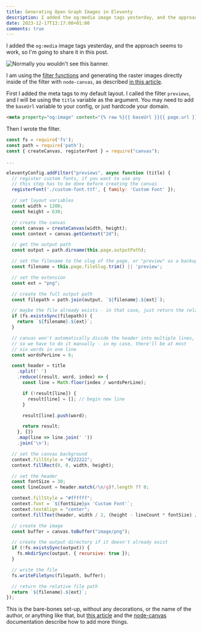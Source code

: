 ```yaml
---
title: Generating Open Graph Images in Eleventy
description: I added the og:media image tags yesterday, and the approach seems to work, so I'm going to share it in this post.
date: 2023-12-17T13:17:00+01:00
comments: true
---
```


I added the `og:media` image tags yesterday, and the approach seems to work, so I'm going to share it in this post.

![Normally you wouldn't see this banner.](generating-images-eleventy.png)

I am using the [filter functions](https://www.11ty.dev/docs/filters/) and generating the raster images directly inside of the filter with `node-canvas`, as described [in this article](https://blog.logrocket.com/creating-saving-images-node-canvas/).

First I added the meta tags to my default layout. I called the filter `previews`, and I will be using the `title` variable as the argument.
You may need to add the `baseUrl` variable to your config, or just hardcode your domain.

```html
<meta property="og:image" content="{% raw %}{{ baseUrl }}{{ page.url }}{{ title | previews }}{% endraw %}" />
```

Then I wrote the filter.

```js
const fs = require('fs');
const path = require('path');
const { createCanvas, registerFont } = require("canvas");

...

eleventyConfig.addFilter("previews", async function (title) {
  // register custom fonts, if you want to use any
  // this step has to be done before creating the canvas
  registerFont('./custom-font.ttf', { family: 'Custom Font' });

  // set layout variables
  const width = 1200;
  const height = 630;

  // create the canvas
  const canvas = createCanvas(width, height);
  const context = canvas.getContext("2d");

  // get the output path
  const output = path.dirname(this.page.outputPath);

  // set the filename to the slug of the page, or "preview" as a backup
  const filename = this.page.fileSlug.trim() || 'preview';

  // set the extension
  const ext = "png";

  // create the full output path
  const filepath = path.join(output, `${filename}.${ext}`);

  // maybe the file already exists - in that case, just return the relative path
  if (fs.existsSync(filepath)) {
    return `${filename}.${ext}`;
  }

  // canvas won't automatically divide the header into multiple lines,
  // so we have to do it manually - in my case, there'll be at most
  // six words in one line
  const wordsPerLine = 6;

  const header = title
    .split(' ')
    .reduce((result, word, index) => {
      const line = Math.floor(index / wordsPerLine);

      if (!result[line]) {
        result[line] = []; // begin new line
      }

      result[line].push(word);

      return result;
    }, [])
    .map(line => line.join(' '))
    .join('\n');

  // set the canvas background
  context.fillStyle = "#222222";
  context.fillRect(0, 0, width, height);

  // set the header
  const fontSize = 30;
  const lineCount = header.match(/\n/g)?.length ?? 0;

  context.fillStyle = "#ffffff";
  context.font = `${fontSize}px 'Custom Font'`;
  context.textAlign = "center";
  context.fillText(header, width / 2, (height - lineCount * fontSize) / 2);

  // create the image
  const buffer = canvas.toBuffer("image/png");

  // create the output directory if it doesn't already exist
  if (!fs.existsSync(output)) {
    fs.mkdirSync(output, { recursive: true });
  }

  // write the file
  fs.writeFileSync(filepath, buffer);

  // return the relative file path
  return `${filename}.${ext}`;
});
```

This is the bare-bones set-up, without any decorations, or the name of the author, or anything like that, but [this article](https://blog.logrocket.com/creating-saving-images-node-canvas/) and the [node-canvas](https://github.com/Automattic/node-canvas) documentation describe how to add more things.